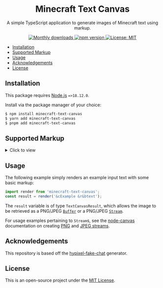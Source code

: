 <h1 align="center">Minecraft Text Canvas</h1>
<p align="center">A simple TypeScript application to generate images of Minecraft text using markup.</p>
<div align="center">
    <a href="https://www.npmjs.com/package/minecraft-text-canvas" target="_blank" rel="noreferrer">
        <img alt="Monthly downloads" src="https://img.shields.io/npm/dm/minecraft-text-canvas.svg?color=blue">
    </a>
    <a href="https://www.npmjs.com/package/minecraft-text-canvas" target="_blank" rel="noreferrer">
        <img alt="npm version" src="https://img.shields.io/npm/v/minecraft-text-canvas.svg">
    </a>
    <a href="https://github.com/Jejebecarte/minecraft-text-canvas/blob/master/LICENSE" target="_blank" rel="noreferrer">
        <img alt="License: MIT" src="https://img.shields.io/npm/l/minecraft-text-canvas?color=green" />
    </a>
</div>

-   [Installation](#installation)
-   [Supported Markup](#supported-markup)
-   [Usage](#usage)
-   [Acknowledgements](#acknowledgements)
-   [License](#license)

## Installation

This package requires [Node.js](https://nodejs.org/) `=>18.12.0`.

Install via the package manager of your choice:

```bash
$ npm install minecraft-text-canvas
$ yarn add minecraft-text-canvas
$ pnpm add minecraft-text-canvas
```

## Supported Markup

<details>
<summary>Click to view</summary>

| Name         | Character |
| ------------ | --------- |
| Dark Red     | &4        |
| Red          | &c        |
| Gold         | &6        |
| Yellow       | &e        |
| Dark Green   | &2        |
| Green        | &a        |
| Aqua         | &b        |
| Dark Aqua    | &3        |
| Dark Blue    | &1        |
| Blue         | &9        |
| Light Purple | &d        |
| Dark Purple  | &5        |
| White        | &f        |
| Gray         | &7        |
| Dark Gray    | &8        |
| Black        | &0        |
| Bold         | &l        |
| Italic       | &o        |
| Underline    | &n        |
| Reset        | &r        |
| Newline      | \n        |

</details>

## Usage

The following example simply renders an example input text with some basic markup:

```javascript
import render from 'minecraft-text-canvas';
const result = render('&cExample &r&btext');
```

The `result` variable is of type `TextCanvasResult`, which allows the image to be retrieved as a PNG/JPEG [`Buffer`](https://nodejs.org/api/buffer.html) or a PNG/JPEG [`Stream`](https://nodejs.org/api/stream.html#readable-streams).

For usage examples pertaining to `Stream`s, see the [node-canvas](https://github.com/Automattic/node-canvas) documentation on creating [PNG](https://github.com/Automattic/node-canvas?tab=readme-ov-file#canvascreatepngstream) and [JPEG streams](https://github.com/Automattic/node-canvas?tab=readme-ov-file#canvascreatejpegstream).

## Acknowledgements

This repository is based off the [hypixel-fake-chat](https://github.com/mat-1/hypixel-fake-chat) generator.

## License

This is an open-source project under the [MIT License](https://github.com/Jejebecarte/minecraft-chat-generator/blob/master/LICENSE).
